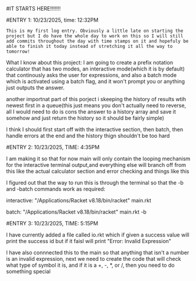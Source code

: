 #IT STARTS HERE!!!!!!!

#ENTRY 1: 10/23/2025, time: 12:32PM

	This is my first log entry. Obviously a little late on starting the project but I do have the whole day to work on this so I will still add commits throughout the day with time stamps on it and hopefuly be able to finish it today instead of stretching it all the way to tomorrow!

What I know about this project: I am going to create a prefix notation calculator that has two modes, an interactive mode(which it is by default) that continously asks the user for expressions, and also a batch mode which is activated using a batch flag, and it won't prompt you or anything just outputs the answer.

another importnat part of this porject i skeeping the history of results wtih newest first in a queue(this just means you don't actually need to reverse, all I would need to do is cons the answer to a history array and save it somehow and just return the history so it should be fairly simple)


I think I should first start off with the interactive section, then batch, then handle errors at the end and the history thign shouldn't be too hard


#ENTRY 2: 10/23/2025, TIME: 4:35PM


I am making it so that for now main will only contain the looping mechanism for the interactive terminal output,and everything else will branch off from this like the actual calculator section and error checking and things like this

I figured out that the way to run this is through the terminal so that the -b and -batch commands work as required:

interactive: "/Applications/Racket v8.18/bin/racket" main.rkt 

batch: "/Applications/Racket v8.18/bin/racket" main.rkt -b

#ENTRY 3: 10/23/2025, TIME: 5:15PM

I have currently added a file called io.rkt which if given a success value will print the success id but if it faisl will print "Error: Invalid Expression"


I have also connnected this to the main so that anything that isn't a number is an invalid expression, next we need to create the code that will check what type of symbol it is, and if it is a +, -, *, or /, then you need to do something special




